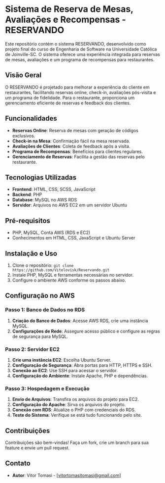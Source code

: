 # Sistema de Reserva de Mesas, Avaliações e Recompensas - RESERVANDO

Este repositório contém o sistema RESERVANDO, desenvolvido como projeto final do curso de Engenharia de Software na Universidade Católica de Joinville-SC. O sistema oferece uma experiência integrada para reservas de mesas, avaliações e um programa de recompensas para restaurantes.

## Visão Geral

O RESERVANDO é projetado para melhorar a experiência do cliente em restaurantes, facilitando reservas online, check-in, avaliações pós-visita e um programa de fidelidade. Para o restaurante, proporciona um gerenciamento eficiente de reservas e feedback dos clientes.

## Funcionalidades

- **Reservas Online**: Reserva de mesas com geração de códigos exclusivos.
- **Check-in na Mesa**: Confirmação fácil na mesa reservada.
- **Avaliações de Clientes**: Coleta de feedback após a visita.
- **Programa de Recompensas**: Benefícios para clientes regulares.
- **Gerenciamento de Reservas**: Facilita a gestão das reservas pelo restaurante.

## Tecnologias Utilizadas

- **Frontend**: HTML, CSS, SCSS, JavaScript
- **Backend**: PHP
- **Database**: MySQL no AWS RDS
- **Servidor**: Arquivos no AWS EC2 em um servidor Ubuntu

## Pré-requisitos

- PHP, MySQL, Conta AWS (RDS e EC2)
- Conhecimentos em HTML, CSS, JavaScript e Ubuntu Server

## Instalação e Uso

1. Clone o repositório: `git clone https://github.com/Vitelovisk/Reservando.git`
2. Instale PHP, MySQL e ferramentas necessárias no servidor.
3. Configure o ambiente AWS conforme os passos abaixo.

## Configuração no AWS

### Passo 1: Banco de Dados no RDS

1. **Criação do Banco de Dados**: Acesse AWS RDS, crie uma instância MySQL.
2. **Configurações de Rede**: Assegure acesso público e configure as regras de segurança para MySQL.

### Passo 2: Servidor EC2

1. **Crie uma instância EC2**: Escolha Ubuntu Server.
2. **Configuração de Segurança**: Abra portas para HTTP, HTTPS e SSH.
3. **Conexão ao EC2**: Use SSH para acessar o servidor.
4. **Configuração do Ambiente**: Instale Apache, PHP e dependências.

### Passo 3: Hospedagem e Execução

1. **Envio de Arquivos**: Transfira os arquivos do projeto para EC2.
2. **Configuração do Apache**: Sirva os arquivos do projeto.
3. **Conexão com RDS**: Atualize o PHP com credenciais do RDS.
4. **Teste do Sistema**: Verifique se está tudo funcionando pelo site.

## Contribuições

Contribuições são bem-vindas! Faça um fork, crie um branch para sua feature e envie um pull request.

## Contato

- **Autor**: Vitor Tomasi - [vitortomasitomasi@gmail.com]

